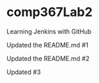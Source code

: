 # comp367Lab2
Learning Jenkins with GitHub

Updated the README.md #1

Updated the README.md #2

Updated #3

